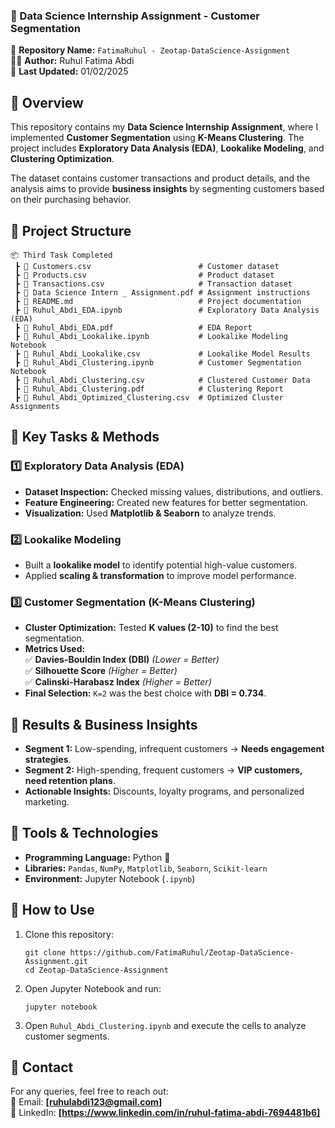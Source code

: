 
### **📌 Data Science Internship Assignment - Customer Segmentation**  
📂 **Repository Name:** `FatimaRuhul - Zeotap-DataScience-Assignment`  
👩‍💻 **Author:** Ruhul Fatima Abdi  
📅 **Last Updated:** 01/02/2025 


## **📌 Overview**
This repository contains my **Data Science Internship Assignment**, where I implemented **Customer Segmentation** using **K-Means Clustering**. The project includes **Exploratory Data Analysis (EDA)**, **Lookalike Modeling**, and **Clustering Optimization**.

The dataset contains customer transactions and product details, and the analysis aims to provide **business insights** by segmenting customers based on their purchasing behavior.


## **📌 Project Structure**
```
📦 Third Task Completed
 ┣ 📜 Customers.csv                        # Customer dataset
 ┣ 📜 Products.csv                         # Product dataset
 ┣ 📜 Transactions.csv                     # Transaction dataset
 ┣ 📜 Data Science Intern _ Assignment.pdf # Assignment instructions
 ┣ 📜 README.md                            # Project documentation
 ┣ 📜 Ruhul_Abdi_EDA.ipynb                 # Exploratory Data Analysis (EDA)
 ┣ 📜 Ruhul_Abdi_EDA.pdf                   # EDA Report
 ┣ 📜 Ruhul_Abdi_Lookalike.ipynb           # Lookalike Modeling Notebook
 ┣ 📜 Ruhul_Abdi_Lookalike.csv             # Lookalike Model Results
 ┣ 📜 Ruhul_Abdi_Clustering.ipynb          # Customer Segmentation Notebook
 ┣ 📜 Ruhul_Abdi_Clustering.csv            # Clustered Customer Data
 ┣ 📜 Ruhul_Abdi_Clustering.pdf            # Clustering Report
 ┣ 📜 Ruhul_Abdi_Optimized_Clustering.csv  # Optimized Cluster Assignments
```


## **📌 Key Tasks & Methods**
### **1️⃣ Exploratory Data Analysis (EDA)**
- **Dataset Inspection:** Checked missing values, distributions, and outliers.
- **Feature Engineering:** Created new features for better segmentation.
- **Visualization:** Used **Matplotlib & Seaborn** to analyze trends.

### **2️⃣ Lookalike Modeling**
- Built a **lookalike model** to identify potential high-value customers.
- Applied **scaling & transformation** to improve model performance.

### **3️⃣ Customer Segmentation (K-Means Clustering)**
- **Cluster Optimization:** Tested **K values (2-10)** to find the best segmentation.
- **Metrics Used:**  
  ✅ **Davies-Bouldin Index (DBI)** *(Lower = Better)*  
  ✅ **Silhouette Score** *(Higher = Better)*  
  ✅ **Calinski-Harabasz Index** *(Higher = Better)*  
- **Final Selection:** `K=2` was the best choice with **DBI = 0.734**.


## **📌 Results & Business Insights**
- **Segment 1:** Low-spending, infrequent customers → **Needs engagement strategies**.
- **Segment 2:** High-spending, frequent customers → **VIP customers, need retention plans**.
- **Actionable Insights:** Discounts, loyalty programs, and personalized marketing.



## **📌 Tools & Technologies**
- **Programming Language:** Python 🐍
- **Libraries:** `Pandas`, `NumPy`, `Matplotlib`, `Seaborn`, `Scikit-learn`
- **Environment:** Jupyter Notebook (`.ipynb`)



## **📌 How to Use**
1. Clone this repository:  
   ```
   git clone https://github.com/FatimaRuhul/Zeotap-DataScience-Assignment.git
   cd Zeotap-DataScience-Assignment
   ```
2. Open Jupyter Notebook and run:
   ```
   jupyter notebook
   ```
3. Open `Ruhul_Abdi_Clustering.ipynb` and execute the cells to analyze customer segments.



## **📌 Contact**
For any queries, feel free to reach out:  
📩 Email: **[ruhulabdi123@gmail.com]**  
📌 LinkedIn: **[https://www.linkedin.com/in/ruhul-fatima-abdi-7694481b6]**

